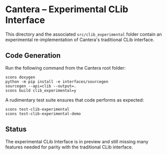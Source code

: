 # Cantera – Experimental CLib Interface

This directory and the associated `src/clib_experimental` folder contain an
experimental re-implementation of Cantera's traditional CLib interface.

## Code Generation

Run the following command from the Cantera root folder:

```
scons doxygen
python -m pip install -e interfaces/sourcegen
sourcegen --api=clib --output=.
scons build clib_experimental=y
```

A rudimentary test suite ensures that code performs as expected:

```
scons test-clib-experimental
scons test-clib-experimental-demo
```

## Status

The experimental CLib Interface is in preview and still missing many features
needed for parity with the traditional CLib interface.
